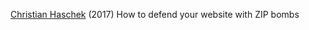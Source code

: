 
[Christian Haschek](https://blog.haschek.at/2017/how-to-defend-your-website-with-zip-bombs.html)
(2017) How to defend your website with ZIP bombs
